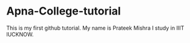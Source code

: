 # Apna-College-tutorial
This is  my first github tutorial.
My name is Prateek Mishra
I study in IIIT lUCKNOW.
